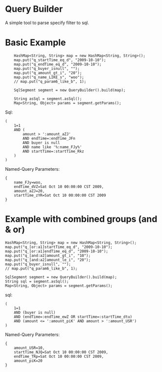 Query Builder
====
A simple tool to parse specify filter to sql.




Basic Example
=======
```
	HashMap<String, String> map = new HashMap<String, String>();
	map.put("q_startTime_eq_d", "2009-10-10");
	map.put("q_endTime_eq_d", "2009-10-10");
	map.put("q_buyer_isnull", "");
	map.put("q_amount_gt_i", "20");
	map.put("q_name_LIKE_s", "woo");
	// map.put("q_param6_like_b", 1);

	SqlSegment segment = new QueryBuilder().build(map);

	String asSql = segment.asSql();
	Map<String, Object> params = segment.getParams();
```

Sql:
```
(
	1=1 
	AND (
		amount > ':amount_aZJ' 
		AND endTime=:endTime_JFn 
		AND buyer is null 
		AND name like '%:name_FJy%' 
		AND startTime=:startTime_Rkz
	)
)
```

Named-Query Parameters:
```
{
	name_FJy=woo, 
	endTime_dVZ=Sat Oct 10 00:00:00 CST 2009, 
	amount_aZJ=20, 
	startTime_zYR=Sat Oct 10 00:00:00 CST 2009
}
```

Example with combined groups (and & or)
=======

```
HashMap<String, String> map = new HashMap<String, String>();
map.put("q_[or:a1]startTime_eq_d", "2009-10-10");
map.put("q_[or:a1]endTime_eq_d", "2009-10-10");
map.put("q_[and:a2]amount_gt_i", "10");
map.put("q_[and:a2]amount_le_i", "20");
map.put("q_buyer_isnull", "");
// map.put("q_param6_like_b", 1);

SqlSegment segment = new QueryBuilder().build(map);
String sql = segment.asSql();
Map<String, Object> params = segment.getParams();
```


sql: 
```
(
	1=1 
	AND (buyer is null) 
	AND (endTime=:endTime_ewZ OR startTime=:startTime_dtu) 
	AND (amount <= ':amount_piK' AND amount > ':amount_USR')
)
```

Named-Query Parameters:
```
{
	amount_USR=10, 
	startTime_NJQ=Sat Oct 10 00:00:00 CST 2009, 
	endTime_TRp=Sat Oct 10 00:00:00 CST 2009, 
	amount_piK=20
}
```
